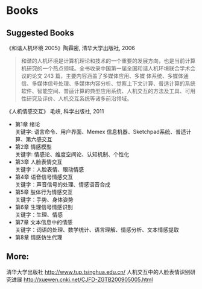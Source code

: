# Books
## Suggested Books
《和谐人机环境 2005》陶霖密, 清华大学出版社, 2006
> 和谐的人机环境是计算机理论和技术的一个重要的发展方向，也是当前计算机研究的一个热点领域。全书收录中国第一届全国和谐人机环境联合学术会议的论文 243 篇，主要内容涵盖了多媒体应用、多媒  体系统、多媒体通信、多媒体信号处理、多媒体内容分析、觉察上下文计算、普适计算的系统软件、智能空间、普适计算的典型应用系统、人机交互的方法及工具、可用性研究及评价、人机交互系统等诸多前沿领域。

《人机情感交互》 毛峡, 科学出版社, 2011

* 第1章 绪论  
关键字: 语言命令、用户界面、Memex 信息机器、Sketchpad系统、普适计算、第六感交互
* 第2章 情感模型   
关键字: 情感论、维度空间论、认知机制、个性化
* 第3章 人脸表情交互   
关键字：人脸表情、眼动情感
* 第4章 语音信号情感交互  
关键字：声音信号的处理、情感语音合成
* 第5章 肢体行为情感交互   
关键字：手势、身体姿势
* 第6章 生理信号情感识别   
关键字：生理、情感
* 第7章 文本信息中的情感   
关键字：词语的处理、数学统计、语言理解、情感分析、文本情感提取
* 第8章 情感仿生代理  


## More:
清华大学出版社 http://www.tup.tsinghua.edu.cn/
人机交互中的人脸表情识别研究进展 http://xuewen.cnki.net/CJFD-ZGTB200905005.html
